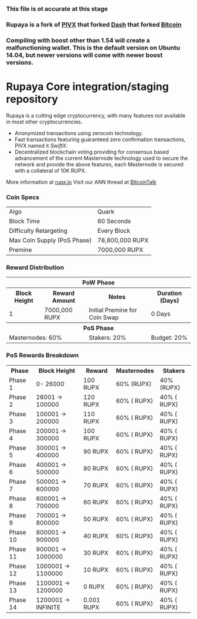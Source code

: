 ### This file is ot accurate at this stage
### Rupaya is a fork of [PIVX](https://github.com/PIVX-Project/PIVX) that forked [Dash](https://github.com/dashpay/dash) that forked [Bitcoin](https://github.com/bitcoin/bitcoinp)

### Compiling with boost other than 1.54 will create a malfunctioning wallet. This is the default version on Ubuntu 14.04, but newer versions will come with newer boost versions.


# Rupaya Core integration/staging repository


Rupaya is a cutting edge cryptocurrency, with many features not available in most other cryptocurrencies.
- Anonymized transactions using zerocoin technology.
- Fast transactions featuring guaranteed zero confirmation transactions, PIVX named it _SwiftX_.
- Decentralized blockchain voting providing for consensus based advancement of the current Masternode
  technology used to secure the network and provide the above features, each Masternode is secured
  with a collateral of 10K RUPX.

More information at [rupx.io](https://www.rupx.io) Visit our ANN thread at [BitcoinTalk](http://www.bitcointalk.org/index.php)


### Coin Specs
<table>
<tr><td>Algo</td><td>Quark</td></tr>
<tr><td>Block Time</td><td>60 Seconds</td></tr>
<tr><td>Difficulty Retargeting</td><td>Every Block</td></tr>
<tr><td>Max Coin Supply (PoS Phase)</td><td>78,800,000 RUPX</td></tr>
<tr><td>Premine</td><td>7000,000 RUPX</td></tr>
</table>


### Reward Distribution

<table>
<th colspan=4>PoW Phase</th>
<tr><th>Block Height</th><th>Reward Amount</th><th>Notes</th><th>Duration (Days)</th></tr>
<tr><td>1</td><td>7000,000 RUPX</td><td>Initial Premine for Coin Swap</td><td>0 Days</td></tr>
<tr><th colspan=4>PoS Phase</th></tr>
<td colspan=2>Masternodes: 60%</td><td>Stakers: 20%</td><td>Budget: 20%</td></tr>
</table>


### PoS Rewards Breakdown

<table>
<th>Phase</th><th>Block Height</th><th>Reward</th><th>Masternodes</th><th>Stakers</th>
<tr><td>Phase 1</td><td>0-  26000</td><td>100 RUPX</td><td>60% (RUPX)</td><td>40% (RUPX)</td></tr>
<tr><td>Phase 2</td><td> 26001 ->  100000</td><td>120 RUPX</td><td>60% ( RUPX)</td><td>40% ( RUPX)</td></tr>
<tr><td>Phase 3</td><td>100001 ->  200000</td><td>110 RUPX</td><td>60% ( RUPX)</td><td>40% ( RUPX)</td></tr>
<tr><td>Phase 4</td><td>200001 ->  300000</td><td>100 RUPX</td><td>60% ( RUPX)</td><td>40% ( RUPX)</td></tr>
<tr><td>Phase 5</td><td>300001 ->  400000</td><td>90 RUPX</td><td>60% ( RUPX)</td><td>40% ( RUPX)</td></tr>
<tr><td>Phase 6</td><td>400001 ->  500000</td><td>80 RUPX</td><td>60% ( RUPX)</td><td>40% ( RUPX)</td></tr>
<tr><td>Phase 7</td><td>500001 ->  600000</td><td>70 RUPX</td><td>60% ( RUPX)</td><td>40% ( RUPX)</td></tr>
<tr><td>Phase 8</td><td>600001 ->  700000</td><td>60 RUPX</td><td>60% ( RUPX)</td><td>40% ( RUPX)</td></tr>
<tr><td>Phase 9</td><td>700001 ->  800000</td><td>50 RUPX</td><td>60% ( RUPX)</td><td>40% ( RUPX)</td></tr>
<tr><td>Phase 10</td><td>800001 ->  900000</td><td>40 RUPX</td><td>60% ( RUPX)</td><td>40% ( RUPX)</td></tr>
<tr><td>Phase 11</td><td>900001 -> 1000000</td><td>30 RUPX</td><td>60% ( RUPX)</td><td>40% ( RUPX)</td></tr>
<tr><td>Phase 12</td><td>1000001 -> 1100000</td><td>10 RUPX</td><td>60% ( RUPX)</td><td>40% ( RUPX)</td></tr>
<tr><td>Phase 13</td><td>1100001 -> 1200000</td><td>0 RUPX</td><td>60% ( RUPX)</td><td>40% ( RUPX)</td></tr>
<tr><td>Phase 14</td><td>1200001 -> INFINITE</td><td>0.001 RUPX</td><td>60% ( RUPX)</td><td>40% ( RUPX)</td></tr>
</table>
